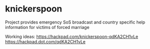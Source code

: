 knickerspoon
============

Project provides emergency SoS broadcast and country specific help information for victims of forced marriage

Working ideas: 
https://hackpad.com/knickerspoon-qdKA2CH1vLe
https://hackpad.dot.com/qdKA2CH1vLe

